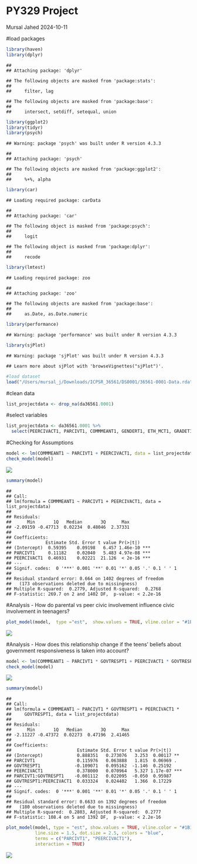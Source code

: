PY329 Project
================
Mursal Jahed
2024-10-11

\#load packages

``` r
library(haven)
library(dplyr)
```

    ## 
    ## Attaching package: 'dplyr'

    ## The following objects are masked from 'package:stats':
    ## 
    ##     filter, lag

    ## The following objects are masked from 'package:base':
    ## 
    ##     intersect, setdiff, setequal, union

``` r
library(ggplot2)
library(tidyr) 
library(psych)
```

    ## Warning: package 'psych' was built under R version 4.3.3

    ## 
    ## Attaching package: 'psych'

    ## The following objects are masked from 'package:ggplot2':
    ## 
    ##     %+%, alpha

``` r
library(car)
```

    ## Loading required package: carData

    ## 
    ## Attaching package: 'car'

    ## The following object is masked from 'package:psych':
    ## 
    ##     logit

    ## The following object is masked from 'package:dplyr':
    ## 
    ##     recode

``` r
library(lmtest)
```

    ## Loading required package: zoo

    ## 
    ## Attaching package: 'zoo'

    ## The following objects are masked from 'package:base':
    ## 
    ##     as.Date, as.Date.numeric

``` r
library(performance)
```

    ## Warning: package 'performance' was built under R version 4.3.3

``` r
library(sjPlot)
```

    ## Warning: package 'sjPlot' was built under R version 4.3.3

    ## Learn more about sjPlot with 'browseVignettes("sjPlot")'.

``` r
#load dataset
load("/Users/mursal_j/Downloads/ICPSR_36561/DS0001/36561-0001-Data.rda")
```

\#clean data

``` r
list_projectdata <- drop_na(da36561.0001)
```

\#select variables

``` r
list_projectdata <- da36561.0001 %>% 
  select(PEERCIVACT1, PARCIVT1, COMMMEANT1, GENDERT1, ETH_MCT1, GRADET1, GOVTRESPT1)
```

\#Checking for Assumptions

``` r
model <- lm(COMMMEANT1 ~ PARCIVT1 + PEERCIVACT1, data = list_projectdata)
check_model(model)
```

![](Lab6_DataCleaning_Myproject_PSY329_files/figure-gfm/unnamed-chunk-4-1.png)<!-- -->

``` r
summary(model)
```

    ## 
    ## Call:
    ## lm(formula = COMMMEANT1 ~ PARCIVT1 + PEERCIVACT1, data = list_projectdata)
    ## 
    ## Residuals:
    ##      Min       1Q   Median       3Q      Max 
    ## -2.09159 -0.47713  0.02234  0.48046  2.37331 
    ## 
    ## Coefficients:
    ##             Estimate Std. Error t value Pr(>|t|)    
    ## (Intercept)  0.59395    0.09198   6.457 1.46e-10 ***
    ## PARCIVT1     0.11182    0.02040   5.483 4.97e-08 ***
    ## PEERCIVACT1  0.46931    0.02221  21.126  < 2e-16 ***
    ## ---
    ## Signif. codes:  0 '***' 0.001 '**' 0.01 '*' 0.05 '.' 0.1 ' ' 1
    ## 
    ## Residual standard error: 0.664 on 1402 degrees of freedom
    ##   (173 observations deleted due to missingness)
    ## Multiple R-squared:  0.2779, Adjusted R-squared:  0.2768 
    ## F-statistic: 269.7 on 2 and 1402 DF,  p-value: < 2.2e-16

\#Analysis - How do parental vs peer civic involvement influence civic
involvement in teenagers?

``` r
plot_model(model,  type ="est",  show.values = TRUE, vline.color = "#1B191999", line.size = 1.5, dot.size = 2.5, colors = "blue")
```

![](Lab6_DataCleaning_Myproject_PSY329_files/figure-gfm/unnamed-chunk-5-1.png)<!-- -->

\#Analysis - How does this relationship change if the teens’ beliefs
about government responsiveness is taken into account?

``` r
model <- lm(COMMMEANT1 ~ PARCIVT1 * GOVTRESPT1 + PEERCIVACT1 * GOVTRESPT1, data = list_projectdata)
check_model(model)
```

![](Lab6_DataCleaning_Myproject_PSY329_files/figure-gfm/unnamed-chunk-6-1.png)<!-- -->

``` r
summary(model)
```

    ## 
    ## Call:
    ## lm(formula = COMMMEANT1 ~ PARCIVT1 * GOVTRESPT1 + PEERCIVACT1 * 
    ##     GOVTRESPT1, data = list_projectdata)
    ## 
    ## Residuals:
    ##      Min       1Q   Median       3Q      Max 
    ## -2.11227 -0.47372  0.02273  0.47196  2.41465 
    ## 
    ## Coefficients:
    ##                         Estimate Std. Error t value Pr(>|t|)    
    ## (Intercept)             0.888351   0.273076   3.253  0.00117 ** 
    ## PARCIVT1                0.115976   0.063888   1.815  0.06969 .  
    ## GOVTRESPT1             -0.109071   0.095162  -1.146  0.25192    
    ## PEERCIVACT1             0.378000   0.070964   5.327 1.17e-07 ***
    ## PARCIVT1:GOVTRESPT1    -0.001112   0.022095  -0.050  0.95987    
    ## GOVTRESPT1:PEERCIVACT1  0.033324   0.024402   1.366  0.17229    
    ## ---
    ## Signif. codes:  0 '***' 0.001 '**' 0.01 '*' 0.05 '.' 0.1 ' ' 1
    ## 
    ## Residual standard error: 0.6633 on 1392 degrees of freedom
    ##   (180 observations deleted due to missingness)
    ## Multiple R-squared:  0.2803, Adjusted R-squared:  0.2777 
    ## F-statistic: 108.4 on 5 and 1392 DF,  p-value: < 2.2e-16

``` r
plot_model(model, type = "est", show.values = TRUE, vline.color = "#1B191999", 
           line.size = 1.5, dot.size = 2.5, colors = "blue", 
           terms = c("PARCIVT1", "PEERCIVACT1"), 
           interaction = TRUE)
```

![](Lab6_DataCleaning_Myproject_PSY329_files/figure-gfm/unnamed-chunk-6-2.png)<!-- -->
